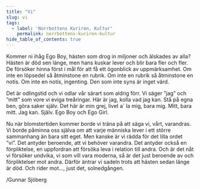 ```yaml
---
title: "Vi"
slug: vi
tags:
  - label: 'Norrbottens Kuriren, Kultur'
    permalink: norrbottens-kuriren-kultur
hide_table_of_contents: true
---
```

Kommer ni ihåg Ego Boy, hästen som drog in miljoner och älskades av alla? Hästen är död sen länge, men hans kuskar lever och blir bara fler och fler. De försöker hinna först i mål för att få ett ögonblick av uppmärksamhet. Om inte en löpsedel så åtminstone en rubrik. Om inte en rubrik så åtminstone en notis. Om inte en notis, ingenting. Den som inte syns är inget värd.

<!--truncate-->

Det är odlingstid och vi odlar vår särart som aldrig förr. Vi säger ”jag” och ”mitt” som vore vi eviga treåringar. Här är jag, kolla vad jag kan. Stå på egna ben, göra saker själv. Det här är min grej, livet a´ la mig, bara mig. Mitt, bara mitt. Jag kan. Själv. Ego Boy och Ego Girl.

Nu när blomstertiden kommer borde vi träna på att säga vi, vårt, varandras. Vi borde påminna oss själva om att varje människa lever i ett större sammanhang än bara sitt eget. Men kanske är vi rädda för det lilla ordet ”vi”. Det antyder beroende, att vi behöver varandra. Det antyder också en förpliktelse, en uppfordran att försöka leva i relation till andra. Och är det nåt vi försöker undvika, vi som vill vara moderna, så är det just beroende av och förpliktelser mot andra. Därför äntrar vi sadeln trots att hästen sedan länge är död. Och rider mot…, just det, solnedgången.

/Gunnar Sjöberg
